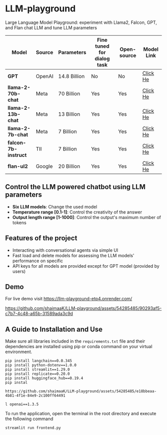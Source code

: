 # LLM-playground
Large Language Model Playground: experiment with Llama2, Falcon, GPT, and Flan chat LLM and tune LLM parameters

| **Model**              | **Source** | **Parameters** | **Fine tuned for dialog task** | **Open-source** | **Model Link**                                         |
|------------------------|------------|----------------|--------------------------------|-----------------|--------------------------------------------------|
| **GPT**                | OpenAI     | 14.8 Billion   | No                             | No              | [Click He](https://openai.com/pricing)                     |
| **llama-2-70b-chat**   | Meta       | 70 Billion     | Yes                            | Yes             | [Click He](https://replicate.com/meta/llama-2-70b-chat)      |
| **llama-2-13b-chat**   | Meta       | 13 Billion     | Yes                            | Yes             | [Click He](https://replicate.com/meta/llama-2-13b-chat)      |
| **llama-2-7b-chat**    | Meta       | 7 Billion      | Yes                            | Yes             | [Click He](https://replicate.com/meta/llama-2-7b-chat)       |
| **falcon-7b-instruct** | TII        | 7 Billion      | Yes                            | Yes             | [Click He](https://huggingface.co/tiiuae/falcon-7b-instruct) |
| **flan-ul2**           | Google     | 20 Billion     | Yes                            | Yes             | [Click He](https://huggingface.co/google/flan-ul2)           |

## Control the LLM powered chatbot using LLM parameters
- **Six LLM models**: Change the used model
- **Temperature range [0.1-1]**: Control the creativity of the answer 
- **Output length range [1-1000]**: Control the output's maximum number of tokens

## Features of the project
- Interacting with conversational agents via simple UI
- Fast load and delete models for assessing the LLM models' performance on specific
- API keys for all models are provided except for GPT model (provided by users)
## Demo
For live demo visit https://llm-playground-etp4.onrender.com/

https://github.com/shaimaaK/LLM-playground/assets/54285485/90293af5-c7b7-4c48-a65b-31589ada3c9d



## A Guide to Installation and Use
Make sure all libraries included in the ``requirements.txt`` file and their dependencies are installed using pip or conda command on your virtual environment.
```
pip install langchain==0.0.345
pip install python-dotenv==1.0.0
pip install streamlit==1.29.0
pip install replicate==0.20.0
pip install huggingface_hub==0.19.4
pip instal

https://github.com/shaimaaK/LLM-playground/assets/54285485/e18bbeaa-4b81-4f1e-84e9-2c100ff64491

l openai==1.3.5
```
To run the application, open the terminal in the root directory and execute the following command
```
streamlit run frontend.py 
```


